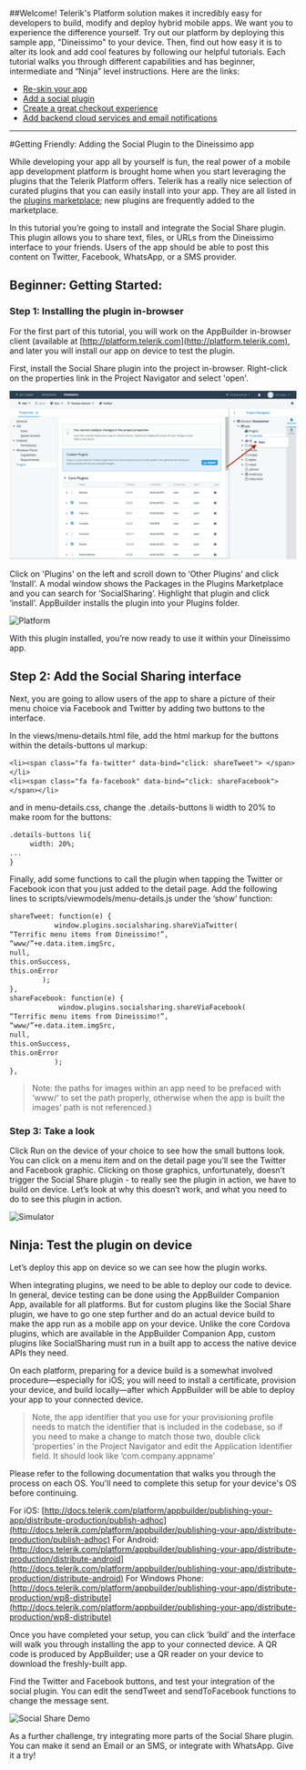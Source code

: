 ##Welcome!
Telerik's Platform solution makes it incredibly easy for developers to build, modify and deploy hybrid mobile apps. We want you to experience the difference yourself. Try out our platform by deploying this sample app, "Dineissimo" to your device. Then, find out how easy it is to alter its look and add cool features by following our helpful tutorials. Each tutorial walks you through different capabilities and has beginner, intermediate and “Ninja” level instructions. Here are the links:

* [Re-skin your app](tutorial-1-dineissimo.md)
* [Add a social plugin](tutorial-2-dineissimo.md)
* [Create a great checkout experience](tutorial-3-dineissimo.md)
* [Add backend cloud services and email notifications](tutorial-4-dineissimo.md)

---

#Getting Friendly: Adding the Social Plugin to the Dineissimo app

While developing your app all by yourself is fun, the real power of a mobile app development platform is brought home when you start leveraging the plugins that the Telerik Platform offers. Telerik has a really nice selection of curated plugins that you can easily install into your app. They are all listed in the [plugins marketplace](http://plugins.telerik.com/); new plugins are frequently added to the marketplace. 

In this tutorial you’re going to install and integrate the Social Share plugin. This plugin allows you to share text, files, or URLs from the Dineissimo interface to your friends. Users of the app should be able to post this content on Twitter, Facebook, WhatsApp, or a SMS provider. 

## Beginner: Getting Started:

### Step 1: Installing the plugin in-browser

For the first part of this tutorial, you will work on the AppBuilder in-browser client (available at [http://platform.telerik.com](http://platform.telerik.com), and later you will install our app on device to test the plugin.

First, install the Social Share plugin into the project in-browser. Right-click on the properties link in the Project Navigator and select 'open'.

![Platform](dineissimo-2-1.png)


Click on 'Plugins' on the left and scroll down to ‘Other Plugins’ and click ‘Install’. A modal window shows the Packages in the Plugins Marketplace and you can search for ‘SocialSharing’. Highlight that plugin and click ‘install’. AppBuilder installs the plugin into your Plugins folder. 

![Platform](dineissimo-2-2.png)

With this plugin installed, you’re now ready to use it within your Dineissimo app. 

## Step 2: Add the Social Sharing interface

Next, you are going to allow users of the app to share a picture of their menu choice via Facebook and Twitter by adding two buttons to the interface.

In the views/menu-details.html file, add the html markup for the buttons within the details-buttons ul markup:


```
<li><span class="fa fa-twitter" data-bind="click: shareTweet"> </span></li>
<li><span class="fa fa-facebook" data-bind="click: shareFacebook"> </span></li> 
```
and in menu-details.css, change the .details-buttons li width to 20% to make room for the buttons:

```
.details-buttons li{
     width: 20%;
...
}
```

Finally, add some functions to call the plugin when tapping the Twitter or Facebook icon that you just added to the detail page. Add the following lines to scripts/viewmodels/menu-details.js under the ‘show’ function:

```
shareTweet: function(e) {
           window.plugins.socialsharing.shareViaTwitter(
“Terrific menu items from Dineissimo!”,
“www/”+e.data.item.imgSrc,
null,
this.onSuccess, 
this.onError
      	);
},
shareFacebook: function(e) {
            window.plugins.socialsharing.shareViaFacebook(
“Terrific menu items from Dineissimo!”,
“www/”+e.data.item.imgSrc,
null,
this.onSuccess, 
this.onError
           );
},
```
>Note: the paths for images within an app need to be prefaced with ‘www/‘ to set the path properly, otherwise when the app is built the images’ path is not referenced.)

### Step 3: Take a look

Click Run on the device of your choice to see how the small buttons look. You can click on a menu item and on the detail page you’ll see the Twitter and Facebook graphic. Clicking on those graphics, unfortunately, doesn’t trigger the Social Share plugin - to really see the plugin in action, we have to build on device. Let’s look at why this doesn’t work, and what you need to do to see this plugin in action.

![Simulator](dineissimo-2-3.png)

## Ninja: Test the plugin on device 

Let’s deploy this app on device so we can see how the plugin works.

When integrating plugins, we need to be able to deploy our code to device. In general, device testing can be done using the AppBuilder Companion App, available for all platforms. But for custom plugins like the Social Share plugin, we have to go one step further and do an actual device build to make the app run as a mobile app on your device. Unlike the core Cordova plugins, which are available in the AppBuilder Companion App, custom plugins like SocialSharing must run in a built app to access the native device APIs they need. 

On each platform, preparing for a device build is a somewhat involved procedure—especially for iOS; you will need to install a certificate, provision your device, and build locally—after which AppBuilder will be able to deploy your app to your connected device. 

>Note, the app identifier that you use for your provisioning profile needs to match the identifier that is included in the codebase, so if you need to make a change to match those two, double click ‘properties’ in the Project Navigator and edit the Application Identifier field. It should look like ‘com.company.appname'

Please refer to the following documentation that walks you through the process on each OS. You'll need to complete this setup for your device's OS before continuing.

For iOS: [http://docs.telerik.com/platform/appbuilder/publishing-your-app/distribute-production/publish-adhoc](http://docs.telerik.com/platform/appbuilder/publishing-your-app/distribute-production/publish-adhoc)
For Android: [http://docs.telerik.com/platform/appbuilder/publishing-your-app/distribute-production/distribute-android](http://docs.telerik.com/platform/appbuilder/publishing-your-app/distribute-production/distribute-android)
For Windows Phone: [http://docs.telerik.com/platform/appbuilder/publishing-your-app/distribute-production/wp8-distribute](http://docs.telerik.com/platform/appbuilder/publishing-your-app/distribute-production/wp8-distribute)

Once you have completed your setup, you can click ‘build’ and the interface will walk you through installing the app to your connected device. A QR code is produced by AppBuilder; use a QR reader on your device to download the freshly-built app. 

Find the Twitter and Facebook buttons, and test your integration of the social plugin. You can edit the sendTweet and sendToFacebook functions to change the message sent.

![Social Share Demo](dineissimo-2-4.png)


As a further challenge, try integrating more parts of the Social Share plugin. You can make it send an Email or an SMS, or integrate with WhatsApp. Give it a try!


           




